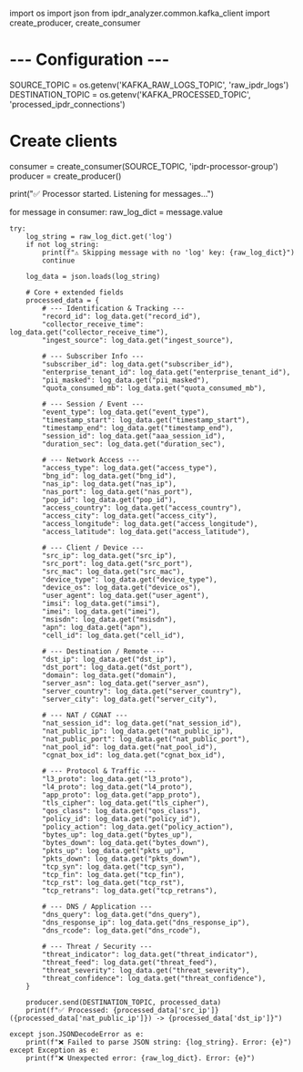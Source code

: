 import os
import json
from ipdr_analyzer.common.kafka_client import create_producer, create_consumer

# --- Configuration ---
SOURCE_TOPIC = os.getenv('KAFKA_RAW_LOGS_TOPIC', 'raw_ipdr_logs')
DESTINATION_TOPIC = os.getenv('KAFKA_PROCESSED_TOPIC', 'processed_ipdr_connections') 

# Create clients
consumer = create_consumer(SOURCE_TOPIC, 'ipdr-processor-group')
producer = create_producer()

print("✅ Processor started. Listening for messages...")

for message in consumer:
    raw_log_dict = message.value
    
    try:
        log_string = raw_log_dict.get('log')
        if not log_string:
            print(f"⚠️ Skipping message with no 'log' key: {raw_log_dict}")
            continue

        log_data = json.loads(log_string)

        # Core + extended fields
        processed_data = {
            # --- Identification & Tracking ---
            "record_id": log_data.get("record_id"),
            "collector_receive_time": log_data.get("collector_receive_time"),
            "ingest_source": log_data.get("ingest_source"),

            # --- Subscriber Info ---
            "subscriber_id": log_data.get("subscriber_id"),
            "enterprise_tenant_id": log_data.get("enterprise_tenant_id"),
            "pii_masked": log_data.get("pii_masked"),
            "quota_consumed_mb": log_data.get("quota_consumed_mb"),

            # --- Session / Event ---
            "event_type": log_data.get("event_type"),
            "timestamp_start": log_data.get("timestamp_start"),
            "timestamp_end": log_data.get("timestamp_end"),
            "session_id": log_data.get("aaa_session_id"),
            "duration_sec": log_data.get("duration_sec"),

            # --- Network Access ---
            "access_type": log_data.get("access_type"),
            "bng_id": log_data.get("bng_id"),
            "nas_ip": log_data.get("nas_ip"),
            "nas_port": log_data.get("nas_port"),
            "pop_id": log_data.get("pop_id"),
            "access_country": log_data.get("access_country"),
            "access_city": log_data.get("access_city"),
            "access_longitude": log_data.get("access_longitude"),
            "access_latitude": log_data.get("access_latitude"),

            # --- Client / Device ---
            "src_ip": log_data.get("src_ip"),
            "src_port": log_data.get("src_port"),
            "src_mac": log_data.get("src_mac"),
            "device_type": log_data.get("device_type"),
            "device_os": log_data.get("device_os"),
            "user_agent": log_data.get("user_agent"),
            "imsi": log_data.get("imsi"),
            "imei": log_data.get("imei"),
            "msisdn": log_data.get("msisdn"),
            "apn": log_data.get("apn"),
            "cell_id": log_data.get("cell_id"),

            # --- Destination / Remote ---
            "dst_ip": log_data.get("dst_ip"),
            "dst_port": log_data.get("dst_port"),
            "domain": log_data.get("domain"),
            "server_asn": log_data.get("server_asn"),
            "server_country": log_data.get("server_country"),
            "server_city": log_data.get("server_city"),

            # --- NAT / CGNAT ---
            "nat_session_id": log_data.get("nat_session_id"),
            "nat_public_ip": log_data.get("nat_public_ip"),
            "nat_public_port": log_data.get("nat_public_port"),
            "nat_pool_id": log_data.get("nat_pool_id"),
            "cgnat_box_id": log_data.get("cgnat_box_id"),

            # --- Protocol & Traffic ---
            "l3_proto": log_data.get("l3_proto"),
            "l4_proto": log_data.get("l4_proto"),
            "app_proto": log_data.get("app_proto"),
            "tls_cipher": log_data.get("tls_cipher"),
            "qos_class": log_data.get("qos_class"),
            "policy_id": log_data.get("policy_id"),
            "policy_action": log_data.get("policy_action"),
            "bytes_up": log_data.get("bytes_up"),
            "bytes_down": log_data.get("bytes_down"),
            "pkts_up": log_data.get("pkts_up"),
            "pkts_down": log_data.get("pkts_down"),
            "tcp_syn": log_data.get("tcp_syn"),
            "tcp_fin": log_data.get("tcp_fin"),
            "tcp_rst": log_data.get("tcp_rst"),
            "tcp_retrans": log_data.get("tcp_retrans"),

            # --- DNS / Application ---
            "dns_query": log_data.get("dns_query"),
            "dns_response_ip": log_data.get("dns_response_ip"),
            "dns_rcode": log_data.get("dns_rcode"),

            # --- Threat / Security ---
            "threat_indicator": log_data.get("threat_indicator"),
            "threat_feed": log_data.get("threat_feed"),
            "threat_severity": log_data.get("threat_severity"),
            "threat_confidence": log_data.get("threat_confidence"),
        }

        producer.send(DESTINATION_TOPIC, processed_data)
        print(f"✅ Processed: {processed_data['src_ip']} ({processed_data['nat_public_ip']}) -> {processed_data['dst_ip']}")

    except json.JSONDecodeError as e:
        print(f"❌ Failed to parse JSON string: {log_string}. Error: {e}")
    except Exception as e:
        print(f"❌ Unexpected error: {raw_log_dict}. Error: {e}")
